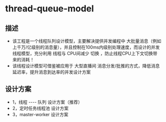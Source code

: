 # thread-queue-model
## 描述
* 该工程是一个线程队列设计模型，主要解决提供并发编程中 大批量消息（例如上千万/亿级别的消息量），并且控制在100ms内级别处理速度，而设计的并发线程模型，充分利用 线程与 CPU间减少 切换 ，防止线程CPU上下文切换带来的消耗！
* 该线程设计模型可借鉴被应用于 大型直播间 消息分发/批推的方式，降低消息延迟率，提升消息到达率的并发设计方案
## 设计方案
* 1，线程 ---- 队列 设计方案（推荐）
* 2，定时任务线程池  设计方案
* 3，master-worker 设计方案
